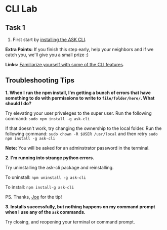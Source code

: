 # CLI Lab
## Task 1
1. First start by [installing the ASK CLI](https://developer.amazon.com/docs/smapi/quick-start-alexa-skills-kit-command-line-interface.html).

 **Extra Points:** If you finish this step early, help your neighbors and if we catch you, we'll give you a small prize :)
 
 **Links:**
 [Familiarize yourself with some of the CLI features](https://developer.amazon.com/docs/smapi/ask-cli-command-reference.html).
  
 ## Troubleshooting Tips
 
 **1. When I run the npm install, I'm getting a bunch of errors that have something to do with permissions to write to `file/folder/here/`. What should I do?**
 
   Try elevating your user priveleges to the super user. Run the following command: `sudo npm install -g ask-cli`

   If that doesn't work, try changing the ownership to the local folder. Run the following command:
   `sudo chown -R $USER /usr/local` and then retry `sudo npm install -g ask-cli`

   **Note:** You will be asked for an adminstrator password in the terminal.


 **2. I'm running into strange python errors.**
 
   Try uninstalling the ask-cli package and reinstalling.

   To uninstall: `npm uninstall -g ask-cli`

   To install: `npm install-g ask-cli`

   PS. Thanks, [Joe](@JLKoszerak) for the tip!
    
   

**3. Installs successfully, but nothing happens on my command prompt when I use any of the `ask` commands.**

   Try closing, and reopening your terminal or command prompt.
